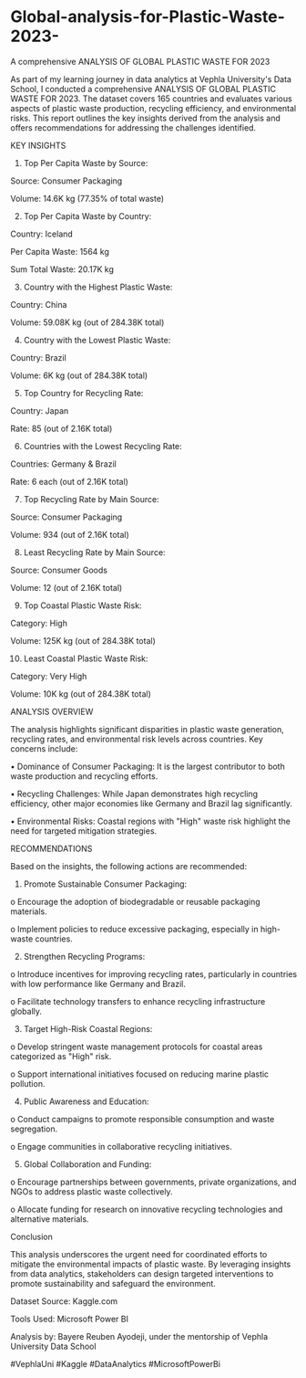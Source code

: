 # Global-analysis-for-Plastic-Waste-2023-
A comprehensive ANALYSIS OF GLOBAL PLASTIC WASTE FOR 2023

As part of my learning journey in data analytics at Vephla University's Data School, I conducted a comprehensive ANALYSIS OF GLOBAL PLASTIC WASTE FOR 2023. The dataset covers 165 countries and evaluates various aspects of plastic waste production, recycling efficiency, and environmental risks. This report outlines the key insights derived from the analysis and offers recommendations for addressing the challenges identified.


KEY INSIGHTS
1.	Top Per Capita Waste by Source:

Source: Consumer Packaging

Volume: 14.6K kg (77.35% of total waste)

2.	Top Per Capita Waste by Country:

Country: Iceland

Per Capita Waste: 1564 kg

Sum Total Waste: 20.17K kg

3.	Country with the Highest Plastic Waste:

Country: China

Volume: 59.08K kg (out of 284.38K total)

4.	Country with the Lowest Plastic Waste:

Country: Brazil

Volume: 6K kg (out of 284.38K total)

5.	Top Country for Recycling Rate:

Country: Japan

Rate: 85 (out of 2.16K total)

6.	Countries with the Lowest Recycling Rate:

Countries: Germany & Brazil

Rate: 6 each (out of 2.16K total)

7.	Top Recycling Rate by Main Source:

Source: Consumer Packaging

Volume: 934 (out of 2.16K total)

8.	Least Recycling Rate by Main Source:

Source: Consumer Goods

Volume: 12 (out of 2.16K total)

9.	Top Coastal Plastic Waste Risk:

Category: High

Volume: 125K kg (out of 284.38K total)

10.	Least Coastal Plastic Waste Risk:

Category: Very High

Volume: 10K kg (out of 284.38K total)

ANALYSIS OVERVIEW

The analysis highlights significant disparities in plastic waste generation, recycling rates, and environmental risk levels across countries. Key concerns include:

•	Dominance of Consumer Packaging: It is the largest contributor to both waste production and recycling efforts.

•	Recycling Challenges: While Japan demonstrates high recycling efficiency, other major economies like Germany and Brazil lag significantly.

•	Environmental Risks: Coastal regions with "High" waste risk highlight the need for targeted mitigation strategies.

RECOMMENDATIONS

Based on the insights, the following actions are recommended:

1.	Promote Sustainable Consumer Packaging:

o	Encourage the adoption of biodegradable or reusable packaging materials.

o	Implement policies to reduce excessive packaging, especially in high-waste countries.


2.	Strengthen Recycling Programs:

o	Introduce incentives for improving recycling rates, particularly in countries with low performance like Germany and Brazil.

o	Facilitate technology transfers to enhance recycling infrastructure globally.


3.	Target High-Risk Coastal Regions:

o	Develop stringent waste management protocols for coastal areas categorized as "High" risk.

o	Support international initiatives focused on reducing marine plastic pollution.


4.	Public Awareness and Education:

o	Conduct campaigns to promote responsible consumption and waste segregation.

o	Engage communities in collaborative recycling initiatives.


5.	Global Collaboration and Funding:

o	Encourage partnerships between governments, private organizations, and NGOs to address plastic waste collectively.

o	Allocate funding for research on innovative recycling technologies and alternative materials.

Conclusion

This analysis underscores the urgent need for coordinated efforts to mitigate the environmental impacts of plastic waste. By leveraging insights from data analytics, stakeholders can design targeted interventions to promote sustainability and safeguard the environment.

Dataset Source: Kaggle.com

Tools Used: Microsoft Power BI

Analysis by: Bayere Reuben Ayodeji, under the mentorship of Vephla University Data School

#VephlaUni #Kaggle #DataAnalytics #MicrosoftPowerBi
